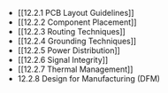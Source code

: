 

- [[12.2.1 PCB Layout Guidelines]]
- [[12.2.2 Component Placement]]
- [[12.2.3 Routing Techniques]]
- [[12.2.4 Grounding Techniques]]
- [[12.2.5 Power Distribution]]
- [[12.2.6 Signal Integrity]]
- [[12.2.7 Thermal Management]]
- 12.2.8 Design for Manufacturing (DFM)